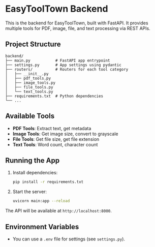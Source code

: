# EasyToolTown Backend

This is the backend for EasyToolTown, built with FastAPI. It provides multiple tools for PDF, image, file, and text processing via REST APIs.

## Project Structure

```
backend/
├── main.py           # FastAPI app entrypoint
├── settings.py       # App settings using pydantic
├── routers/          # Routers for each tool category
│   ├── __init__.py
│   ├── pdf_tools.py
│   ├── image_tools.py
│   ├── file_tools.py
│   └── text_tools.py
├── requirements.txt  # Python dependencies
└── ...
```

## Available Tools
- **PDF Tools**: Extract text, get metadata
- **Image Tools**: Get image size, convert to grayscale
- **File Tools**: Get file size, get file extension
- **Text Tools**: Word count, character count

## Running the App

1. Install dependencies:
   ```bash
   pip install -r requirements.txt
   ```
2. Start the server:
   ```bash
   uvicorn main:app --reload
   ```

The API will be available at `http://localhost:8000`.

## Environment Variables
- You can use a `.env` file for settings (see `settings.py`). 